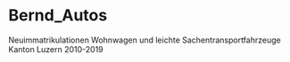 # Bernd_Autos
Neuimmatrikulationen Wohnwagen und leichte Sachentransportfahrzeuge Kanton Luzern 2010-2019
